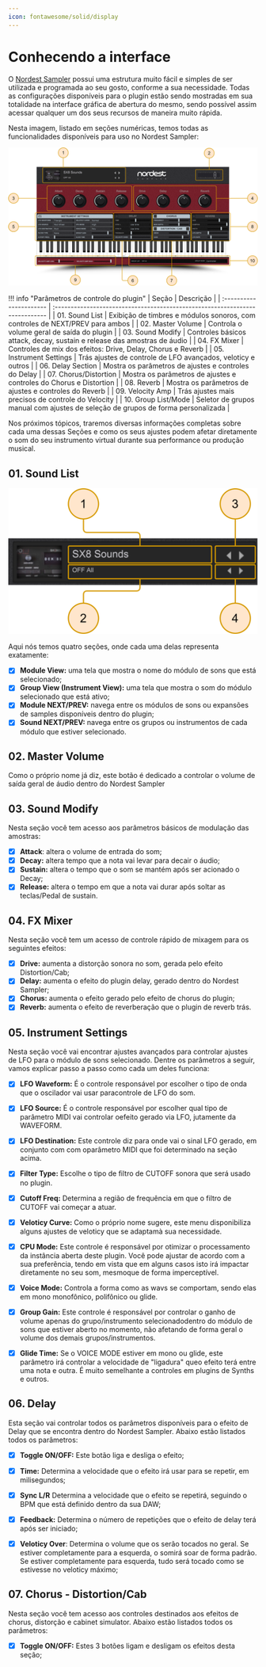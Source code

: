 ```yaml
---
icon: fontawesome/solid/display
---
```


# Conhecendo a interface

O [Nordest Sampler](https://www.youtube.com/watch?v=_G5LDz5CN1I) possui uma estrutura muito fácil e simples de ser utilizada e programada ao seu gosto, conforme a sua necessidade. Todas as configurações disponíveis para o plugin estão sendo mostradas em sua totalidade na interface gráfica de abertura do mesmo, sendo possível assim acessar qualquer um dos seus recursos de maneira muito rápida.

Nesta imagem, listado em seções numéricas, temos todas as funcionalidades disponíveis para uso no Nordest Sampler:

![Nordest Sampler - Presentation](../../assets/images/nordest-sampler-presentation.svg)

!!! info "Parâmetros de controle do plugin"
    |   Seção                     | Descrição                                                                           |
    |   :----------------------   | :---------------------------------------------------------------------------        |
    |   01. Sound List            | Exibição de timbres e módulos sonoros, com controles de NEXT/PREV para ambos        |
    |   02. Master Volume         | Controla o volume geral de saída do plugin                                          |
    |   03. Sound Modify          | Controles básicos attack, decay, sustain e release das amostras de áudio            |
    |   04. FX Mixer              | Controles de mix dos efeitos: Drive, Delay, Chorus e Reverb                         |
    |   05. Instrument Settings   | Trás ajustes de controle de LFO avançados, veloticy e outros                        |
    |   06. Delay Section         | Mostra os parâmetros de ajustes e controles do Delay                                |
    |   07. Chorus/Distortion     | Mostra os parâmetros de ajustes e controles do Chorus e Distortion                  |
    |   08. Reverb                | Mostra os parâmetros de ajustes e controles do Reverb                               |
    |   09. Velocity Amp          | Trás ajustes mais precisos de controle do Velocity                                  |
    |   10. Group List/Mode       | Seletor de grupos manual com ajustes de seleção de grupos de forma personalizada    |

Nos próximos tópicos, traremos diversas informações completas sobre cada uma dessas Seções e como os seus ajustes podem afetar diretamente o som do seu instrumento virtual durante sua performance ou produção musical.

## 01. Sound List

![Nordest Sampler - Sound List](../../assets/images/nordest-sampler-sound-list.svg)

Aqui nós temos quatro seções, onde cada uma delas representa exatamente:

- [x]   **Module View:** uma tela que mostra o nome do módulo de sons que está selecionado;
- [x]   **Group View (Instrument View):** uma tela que mostra o som do módulo selecionado que está ativo;
- [x]   **Module NEXT/PREV:** navega entre os módulos de sons ou expansões de samples disponíveis dentro do plugin;
- [x]   **Sound NEXT/PREV:** navega entre os grupos ou instrumentos de cada módulo que estiver selecionado.

## 02. Master Volume

Como o próprio nome já diz, este botão é dedicado a controlar o volume de saída geral de áudio dentro do Nordest Sampler

## 03. Sound Modify

Nesta seção você tem acesso aos parâmetros básicos de modulação das amostras:

- [x]   **Attack**: altera o volume de entrada do som;
- [x]   **Decay:** altera tempo que a nota vai levar para decair o áudio;
- [x]   **Sustain:** altera o tempo que o som se mantém após ser acionado o Decay;
- [x]   **Release:** altera o tempo em que a nota vai durar após soltar as teclas/Pedal de sustain.

## 04. FX Mixer

Nesta seção você tem um acesso de controle rápido de mixagem para os seguintes efeitos:

- [x]   **Drive:** aumenta a distorção sonora no som, gerada pelo efeito Distortion/Cab;
- [x]   **Delay:** aumenta o efeito do plugin delay, gerado dentro do Nordest Sampler;
- [x]   **Chorus:** aumenta o efeito gerado pelo efeito de chorus do plugin;
- [x]   **Reverb:** aumenta o efeito de reverberação que o plugin de reverb trás.

## 05. Instrument Settings

Nesta seção você vai encontrar ajustes avançados para controlar ajustes de LFO para o módulo de sons selecionado.
Dentre os parâmetros a seguir, vamos explicar passo a passo como cada um deles funciona:

- [x]   **LFO Waveform:** É o controle responsável por escolher o tipo de onda que o oscilador vai usar paracontrole de LFO do som.

- [x]   **LFO Source:** É o controle responsável por escolher qual tipo de parâmetro MIDI vai controlar oefeito gerado via LFO, jutamente da WAVEFORM.

- [x]   **LFO Destination:** Este controle diz para onde vai o sinal LFO gerado, em conjunto com com oparâmetro MIDI que foi determinado na seção acima.

- [x]   **Filter Type:** Escolhe o tipo de filtro de CUTOFF sonora que será usado no plugin.

- [x]   **Cutoff Freq:** Determina a região de frequência em que o filtro de CUTOFF vai começar a atuar.

- [x]   **Veloticy Curve:** Como o próprio nome sugere, este menu disponibiliza alguns ajustes de veloticy que se adaptamà sua necessidade.

- [x]   **CPU Mode:** Este controle é responsável por otimizar o processamento da instância aberta deste plugin. Você pode ajustar de acordo com a sua preferência, tendo em vista que em alguns casos isto irá impactar diretamente no seu som, mesmoque de forma imperceptível.

- [x]   **Voice Mode:** Controla a forma como as wavs se comportam, sendo elas em mono monofônico, polifônico ou glide.

- [x]   **Group Gain:** Este controle é responsável por controlar o ganho de volume apenas do grupo/instrumento selecionadodentro do módulo de sons que estiver aberto no momento, não afetando de forma geral o volume dos demais grupos/instrumentos.

- [x]   **Glide Time:** Se o VOICE MODE estiver em mono ou glide, este parâmetro irá controlar a velocidade de "ligadura" queo efeito terá entre uma nota e outra. É muito semelhante a controles em plugins de Synths e outros.

## 06. Delay

Esta seção vai controlar todos os parâmetros disponíveis para o efeito de Delay que se encontra dentro do Nordest Sampler.
Abaixo estão listados todos os parâmetros:

- [x]   **Toggle ON/OFF:** Este botão liga e desliga o efeito;

- [x]   **Time:** Determina a velocidade que o efeito irá usar para se repetir, em milisegundos;

- [x]   **Sync L/R** Determina a velocidade que o efeito se repetirá, seguindo o BPM que está definido dentro da sua DAW;

- [x]   **Feedback:** Determina o número de repetições que o efeito de delay terá após ser iniciado;

- [x]   **Veloticy Over**: Determina o volume que os serão tocados no geral. Se estiver completamente para a esquerda, o somirá soar de forma padrão. Se estiver completamente para esquerda, tudo será tocado como se estivesse no veloticy máximo;

## 07. Chorus - Distortion/Cab

Nesta seção você tem acesso aos controles destinados aos efeitos de chorus, distorção e cabinet simulator.
Abaixo estão listados todos os parâmetros:

- [x]   **Toggle ON/OFF:** Estes 3 botões ligam e desligam os efeitos desta seção;